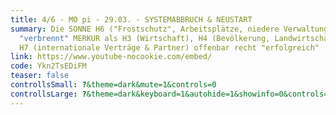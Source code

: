 ```yaml
---
title: 4/6 - MO pi - 29.03. - SYSTEMABBRUCH & NEUSTART
summary: Die SONNE H6 ("Frostschutz", Arbeitsplätze, niedere Verwaltung)
  "verbrennt" MERKUR als H3 (Wirtschaft), H4 (Bevölkerung, Landwirtschaft) und
  H7 (internationale Verträge & Partner) offenbar recht "erfolgreich"
link: https://www.youtube-nocookie.com/embed/
code: Ykn2TsEDiFM
teaser: false
controllsSmall: ?&theme=dark&mute=1&controls=0
controllsLarge: ?&theme=dark&keyboard=1&autohide=1&showinfo=0&controls=1&disablekb=1&modestbranding=1&mute=1
---
```

